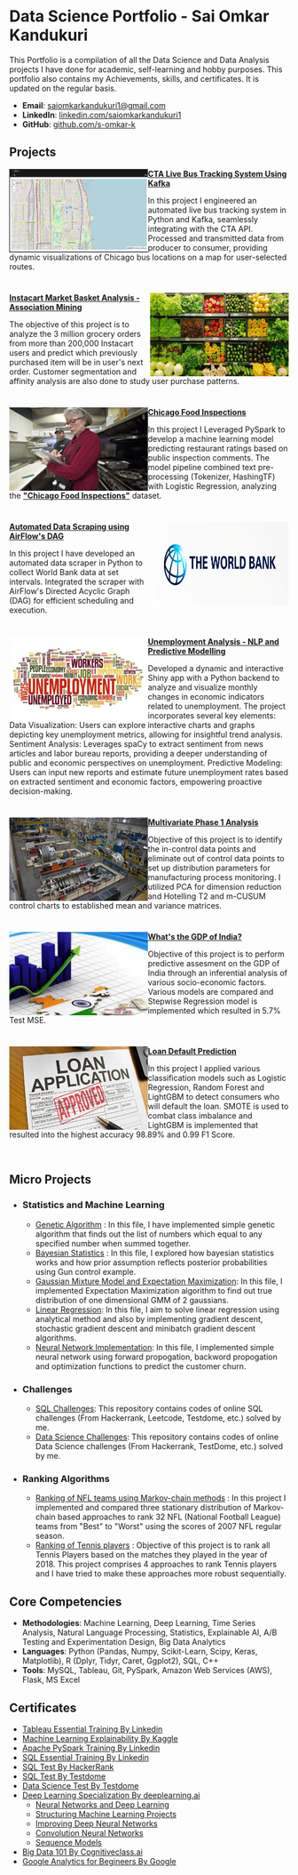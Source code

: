# Data Science Portfolio - Sai Omkar Kandukuri
This Portfolio is a compilation of all the Data Science and Data Analysis projects I have done for academic, self-learning and hobby purposes. This portfolio also contains my Achievements, skills, and certificates. It is updated on the regular basis.

- **Email**: [saiomkarkandukuri1@gmail.com](saiomkarkandukuri1@gmail.com)
- **LinkedIn**: [linkedin.com/saiomkarkandukuri1](https://www.linkedin.com/in/saiomkarkandukuri/)
- **GitHub**: [github.com/s-omkar-k](http://github.com/S-Omkar-K)

## Projects

<img align="left" width="250" height="150" src="https://github.com/S-Omkar-K/python-projects/blob/main/live-bus-tracker-using-kafka/live-bus-tracker.png"> **[CTA Live Bus Tracking System Using Kafka](https://github.com/S-Omkar-K/python-projects/tree/main/live-bus-tracker-using-kafka)**

In this project I engineered an automated live bus tracking system in Python and Kafka, seamlessly integrating with the CTA API. Processed and transmitted data from producer to consumer, providing dynamic visualizations of Chicago bus locations on a map for user-selected routes. 

#

<img align="right" width="250" height="150" src="https://github.com/S-Omkar-K/Portfolio/blob/master/Images/instacart.jpeg"> **[Instacart Market Basket Analysis - Association Mining](https://github.com/S-Omkar-K/pyspark-projects/tree/main/instacart-association-mining)**

The objective of this project is to analyze the 3 million grocery orders from more than 200,000 Instacart users and predict which previously purchased item will be in user's next order. Customer segmentation and affinity analysis are also done to study user purchase patterns.

#

<img align="left" width="250" height="150" src="https://github.com/S-Omkar-K/Portfolio/blob/master/Images/food-inspections-imagery.jpeg"> **[Chicago Food Inspections](https://github.com/S-Omkar-K/pyspark-projects/tree/main/foodinspections-nlp)**
 
In this project I Leveraged PySpark to develop a machine learning model predicting restaurant ratings based on public inspection comments. The model pipeline combined text pre-processing (Tokenizer, HashingTF) with Logistic Regression, analyzing the **["Chicago Food Inspections"](https://www.kaggle.com/datasets/chicago/chi-restaurant-inspections)** dataset.

#

<img align="right" width="250" height="150" src="https://github.com/S-Omkar-K/Portfolio/blob/master/Images/worldbank-logo.jpeg"> **[Automated Data Scraping using AirFlow's DAG](https://github.com/S-Omkar-K/python-projects/tree/main/airflow-automated-webscraping)**

In this project I have developed an automated data scraper in Python to collect World Bank data at set intervals. Integrated the scraper with AirFlow's Directed Acyclic Graph (DAG) for efficient scheduling and execution.

#

<img align="left" width="250" height="150" src="https://github.com/S-Omkar-K/Portfolio/blob/master/Images/unemployment-imagery.jpeg"> **[Unemployment Analysis - NLP and Predictive Modelling](https://github.com/S-Omkar-K/python-projects/tree/main/unemployment-analysis-nlp-shiny-python)**

Developed a dynamic and interactive Shiny app with a Python backend to analyze and visualize monthly changes in economic indicators related to unemployment. The project incorporates several key elements:
Data Visualization: Users can explore interactive charts and graphs depicting key unemployment metrics, allowing for insightful trend analysis.
Sentiment Analysis: Leverages spaCy to extract sentiment from news articles and labor bureau reports, providing a deeper understanding of public and economic perspectives on unemployment.
Predictive Modeling: Users can input new reports and estimate future unemployment rates based on extracted sentiment and economic factors, empowering proactive decision-making.

#

<img align="left" width="250" height="150" src="https://github.com/S-Omkar-K/Portfolio/blob/master/Images/phase1.jpg"> **[Multivariate Phase 1 Analysis](https://github.com/S-Omkar-K/Multivariate-Phase-1-Analysis)** 

Objective of this project is to identify the in-control data points and eliminate out of control data points to set up distribution parameters for manufacturing process monitoring. I utilized PCA for dimension reduction and Hotelling T2 and m-CUSUM control charts to established mean and variance matrices.

#

<img align="left" width="250" height="150" src="https://github.com/S-Omkar-K/Portfolio/blob/master/Images/gdp.jpg"> **[What's the GDP of India?](https://github.com/S-Omkar-K/Predicting-GDP-of-India)**

Objective of this project is to perform predictive assesment on the GDP of India through an inferential analysis of various socio-economic factors. Various models are compared and Stepwise Regression model is implemented which resulted in 5.7% Test MSE.

#

<img align="left" width="250" height="150" src="https://github.com/S-Omkar-K/Portfolio/blob/master/Images/loan.jpg"> **[Loan Default Prediction](https://github.com/S-Omkar-K/Loan-Default-Prediction)** 

In this project I applied various classification models such as Logistic Regression, Random Forest and LightGBM to detect consumers who will default the loan. SMOTE is used to combat class imbalance and LightGBM is implemented that resulted into the highest accuracy 98.89% and 0.99 F1 Score.

<br />

## Micro Projects
- ### Statistics and Machine Learning
    - [Genetic Algorithm](https://github.com/S-Omkar-K/Statistical-Methods/blob/master/genetic-algorithm.ipynb) : In this file, I have implemented simple genetic algorithm that finds out the list of numbers which equal to any specified number when summed together.
    - [Bayesian Statistics](https://github.com/S-Omkar-K/Statistical-Methods/blob/master/Bayesian%20Statistics.ipynb) : In this file, I explored how bayesian statistics works and how prior assumption reflects posterior probabilities using Gun control example. 
    - [Gaussian Mixture Model and Expectation Maximization](https://github.com/S-Omkar-K/Statistical-Methods/blob/master/GMM-EM.ipynb): In this file, I implemented Expectation Maximization algorithm to find out true distribution of one dimensional GMM of 2 gaussians.
    - [Linear Regression](https://github.com/S-Omkar-K/Statistical-Methods/blob/master/Linear%20Regression.ipynb): In this file, I aim to solve linear regression using analytical method and also by implementing gradient descent, stochastic gradient descent and minibatch gradient descent algorithms. 
    - [Neural Network Implementation](https://github.com/S-Omkar-K/Statistical-Methods/blob/master/NN%20Implementation.ipynb): In this file, I implemented simple neural network using forward propogation, backword propogation and optimization functions to predict the customer churn.
 
- ### Challenges
    - [SQL Challenges](https://github.com/S-Omkar-K/SQL): This repository contains codes of online SQL challenges (From Hackerrank, Leetcode, Testdome, etc.) solved by me.
    - [Data Science Challenges](https://github.com/S-Omkar-K/DS-Challenges): This repository contains codes of online Data Science challenges (From Hackerrank, TestDome, etc.) solved by me.
    
- ### Ranking Algorithms
    - [Ranking of NFL teams using Markov-chain methods](https://github.com/S-Omkar-K/Ranking-of-NFL-Teams-using-Markov-method/blob/master/Ranking%20of%20NFL%20teams%20Report.pdf) : In this project I implemented and compared three stationary distribution of Markov-chain based approaches to rank 32 NFL (National Football League) teams from "Best" to "Worst" using the scores of 2007 NFL regular season.
    - [Ranking of Tennis players](https://github.com/S-Omkar-K/Tennis-Players-Ranking/blob/master/TennisRanking.ipynb) : Objective of this project is to rank all Tennis Players based on the matches they played in the year of 2018. This project comprises 4 approaches to rank Tennis players and I have tried to make these approaches more robust sequentially.
 
## Core Competencies

- **Methodologies**: Machine Learning, Deep Learning, Time Series Analysis, Natural Language Processing, Statistics, Explainable AI, A/B Testing and Experimentation Design, Big Data Analytics
- **Languages**: Python (Pandas, Numpy, Scikit-Learn, Scipy, Keras, Matplotlib), R (Dplyr, Tidyr, Caret, Ggplot2), SQL, C++
- **Tools**: MySQL, Tableau, Git, PySpark, Amazon Web Services (AWS), Flask, MS Excel

## Certificates

- [Tableau Essential Training By Linkedin](https://github.com/S-Omkar-K/Portfolio/blob/master/Certificates/CertificateOfCompletion_Tableau%20Essential%20Training%202020.1.pdf)
- [Machine Learning Explainability By Kaggle](https://github.com/S-Omkar-K/Data-Science-Portfolio-Arch-Desai/blob/master/Certificates/Arch%20Desai%20-%20Machine%20Learning%20Explainability.png)
- [Apache PySpark Training By Linkedin](https://github.com/S-Omkar-K/Data-Science-Portfolio-Arch-Desai/blob/master/Certificates/CertificateOfCompletion_Apache%20Pyspark%20By%20Example%20(2).pdf)
- [SQL Essential Training By Linkedin](https://github.com/S-Omkar-K/Data-Science-Portfolio-Arch-Desai/blob/master/Certificates/CertificateOfCompletion_Sql%20Essential%20Training%202018%20(1).pdf)
- [SQL Test By HackerRank](https://www.hackerrank.com/certificates/c0cda4c2f1b5)
- [SQL Test By Testdome](https://www.testdome.com/cert/24cd496af7a24a8489a1fd5de791c392)
- [Data Science Test By Testdome](https://www.testdome.com/cert/124165d7386d4f76be84c240e0547bd3)
- [Deep Learning Specialization By deeplearning.ai](https://github.com/S-Omkar-K/Data-Science-Portfolio-Arch-Desai/blob/master/Certificates/Deep%20Learning%20Specialization.pdf)
    - [Neural Networks and Deep Learning](https://github.com/S-Omkar-K/Data-Science-Portfolio-Arch-Desai/blob/master/Certificates/Neural%20Networks%20and%20Deep%20Learning.pdf)
    - [Structuring Machine Learning Projects](https://github.com/S-Omkar-K/Data-Science-Portfolio-Arch-Desai/blob/master/Certificates/Structuring%20Machine%20Learning%20Projects.pdf)
    - [Improving Deep Neural Networks](https://github.com/S-Omkar-K/Data-Science-Portfolio-Arch-Desai/blob/master/Certificates/Improving%20Deep%20Neural%20Networks.pdf)
    - [Convolution Neural Networks](https://github.com/S-Omkar-K/Data-Science-Portfolio-Arch-Desai/blob/master/Certificates/Convolutional%20Neural%20Networks.pdf)
    - [Sequence Models](https://github.com/S-Omkar-K/Data-Science-Portfolio-Arch-Desai/blob/master/Certificates/Sequence%20Models.pdf)
- [Big Data 101 By Cognitiveclass.ai](https://courses.cognitiveclass.ai/certificates/bfc1df7e5d084a73b84223495263d0fe)
- [Google Analytics for Begineers By Google](https://analytics.google.com/analytics/academy/certificate/kHYtirzEQV29uzNG8xSFXg)
